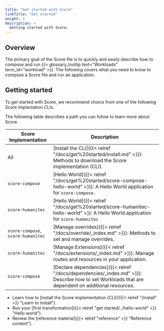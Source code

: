 ```yaml
---
title: "Get started with Score"
linkTitle: "Get started"
weight: 2
description: >
  Getting started with Score.
---
```


## Overview

The primary goal of the Score file is to quickly and easily describe how to compose and run {{< glossary_tooltip text="Workloads" term_id="workload" >}}. The following covers what you need to know to compose a Score file and run an application.

## Getting started

To get started with Score, we recommend choice from one of the following Score implantation CLIs.

The following table describes a path you can follow to learn more about Score.

| Score Implementation               | Description                                                                                                                                      |
| ---------------------------------- | ------------------------------------------------------------------------------------------------------------------------------------------------ |
| All                                | [Install the CLI]({{< relref "/docs/get%20started/install.md" >}}): Methods to download the Score implementation (CLI).                          |
| `score-compose`                    | [Hello World]({{< relref "/docs/get%20started/score-compose-hello-world" >}}): A Hello World application for `score-compose`.                    |
| `score-humanitec`                  | [Hello World]({{< relref "/docs/get%20started/score-humanitec-hello-world" >}}: A Hello World application for `score-humanitec`                  |
| `score-compose`, `score-humanitec` | [Manage overrides]({{< relref "/docs/override/_index.md" >}}): Methods to set and manage overrides.                                              |
| `score-humanitec`                  | [Manage Extensions]({{< relref "/docs/extensions/_index.md" >}}): Manage routes and resources in your application.                               |
| `score-compose`                    | [Declare dependencies]({{< relref "/docs/dependencies/_index.md" >}}): Describe how to set Workloads that are dependent on additional resources. |

- Learn how to [install the Score implementation (CLI)]({{< relref "/install" >}} "Learn to install").
- Run your [first transformation]({{< relref "get started/../hello-world" >}} "Hello world").
- Review the [reference material]({{< relref "reference" >}} "Reference content").
